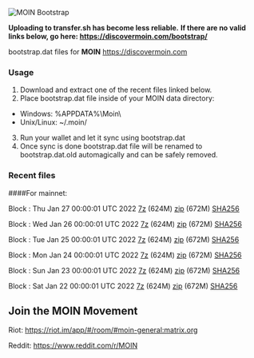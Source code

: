 ![MOIN Bootstrap](https://i.imgur.com/KjM1jMp.jpg)

**Uploading to transfer.sh has become less reliable.**
**If there are no valid links below, go here: https://discovermoin.com/bootstrap/**

bootstrap.dat files for **MOIN** https://discovermoin.com

### Usage

1. Download and extract one of the recent files linked below.
2. Place bootstrap.dat file inside of your MOIN data directory:
 - Windows: %APPDATA%\Moin\
 - Unix/Linux: ~/.moin/
3. Run your wallet and let it sync using bootstrap.dat
4. Once sync is done bootstrap.dat file will be renamed to bootstrap.dat.old automagically and can be safely removed.


### Recent files

####For mainnet:

Block : Thu Jan 27 00:00:01 UTC 2022 [7z](https://transfer.sh/DhBnAC/bootstrap.dat.20220127.7z) (624M) [zip](https://transfer.sh/ViuJat/bootstrap.dat.20220127.zip) (672M) [SHA256](https://transfer.sh/7SQ1at/sha256.txt)

Block : Wed Jan 26 00:00:01 UTC 2022 [7z](https://transfer.sh/WkH4O8/bootstrap.dat.20220126.7z) (624M) [zip](https://transfer.sh/Ruhg57/bootstrap.dat.20220126.zip) (672M) [SHA256](https://transfer.sh/VdeWaT/sha256.txt)

Block : Tue Jan 25 00:00:01 UTC 2022 [7z](https://transfer.sh/Ogq1F5/bootstrap.dat.20220125.7z) (624M) [zip](https://transfer.sh/Yzloxh/bootstrap.dat.20220125.zip) (672M) [SHA256](https://transfer.sh/wPfbmc/sha256.txt)

Block : Mon Jan 24 00:00:01 UTC 2022 [7z](https://transfer.sh/Fyx78e/bootstrap.dat.20220124.7z) (624M) [zip](https://transfer.sh/85QmWr/bootstrap.dat.20220124.zip) (672M) [SHA256](https://transfer.sh/KzlJoA/sha256.txt)

Block : Sun Jan 23 00:00:01 UTC 2022 [7z](https://transfer.sh/hRSvAn/bootstrap.dat.20220123.7z) (624M) [zip](https://transfer.sh/moU6iR/bootstrap.dat.20220123.zip) (672M) [SHA256](https://transfer.sh/YUa9i4/sha256.txt)

Block : Sat Jan 22 00:00:01 UTC 2022 [7z](https://transfer.sh/8VdQ07/bootstrap.dat.20220122.7z) (624M) [zip](https://transfer.sh/R7FMsb/bootstrap.dat.20220122.zip) (672M) [SHA256](https://transfer.sh/g7XCla/sha256.txt)

## Join the MOIN Movement

Riot: https://riot.im/app/#/room/#moin-general:matrix.org

Reddit: https://www.reddit.com/r/MOIN
